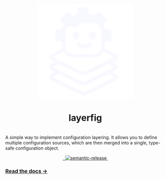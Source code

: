 <p align="center">
 <img src="../../docs/src/assets/logo-no-text.svg" width="300" alt="layerfig logo">
  <h1 align="center">layerfig</h1>
  <br/>
  A simple way to implement configuration layering. It allows you to define multiple configuration sources, which are then merged into a single, type-safe configuration object.
</p>

<div align="center">
  <a href="https://www.npmjs.com/package/@layerfig/config" target="\_parent">
    <img alt="" src="https://img.shields.io/npm/dm/@layerfig/config.svg" />
  </a>
  <a
    href="https://bundlejs.com/?q=%40layerfig%2Fconfig&config=%7B%22esbuild%22%3A%7B%22external%22%3A%5B%22json5%22%2C%22lodash-es%22%2C%22yaml%22%5D%7D%7D&badge="
    target="\_parent"
  >
    <img
      alt=""
      src="https://deno.bundlejs.com/badge?config=%7B%22esbuild%22%3A%7B%22external%22%3A%5B%22json5%22%2C%22lodash-es%22%2C%22yaml%22%5D%7D%7D&q=%40layerfig%2Fconfig"
    />
  </a>
  <a href="#badge">
    <img
      alt="semantic-release"
      src="https://img.shields.io/badge/%20%20%F0%9F%93%A6%F0%9F%9A%80-semantic--release-e10079.svg"
    />
  </a>
  <a href="https://github.com/raulfdm/layerfig/" target="\_parent">
    <img
      alt=""
      src="https://img.shields.io/github/stars/raulfdm/layerfig.svg?style=social&label=Star"
    />
  </a>
</div>

### [Read the docs →](https://layerfig.raulmelo.workers.dev)
